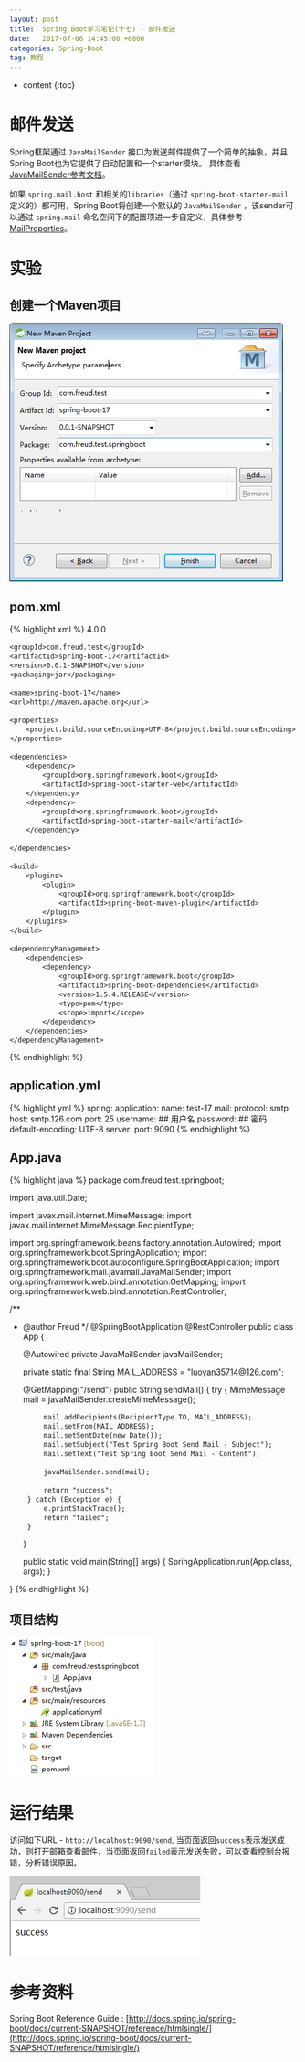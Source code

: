 ```yaml
---
layout: post
title:  Spring Boot学习笔记(十七) - 邮件发送
date:   2017-07-06 14:45:00 +0800
categories: Spring-Boot
tag: 教程
---
```


* content
{:toc}


邮件发送
==================

Spring框架通过 `JavaMailSender` 接口为发送邮件提供了一个简单的抽象，并且Spring Boot也为它提供了自动配置和一个starter模块。 具体查看[JavaMailSender参考文档](http://docs.spring.io/spring/docs/4.3.3.RELEASE/spring-framework-reference/htmlsingle/#mail)。

如果 `spring.mail.host` 和相关的`libraries`（通过 `spring-boot-starter-mail` 定义的）都可用，Spring Boot将创建一个默认的 `JavaMailSender` ，该sender可以通过 `spring.mail` 命名空间下的配置项进一步自定义，具体参考[MailProperties](https://github.com/spring-projects/spring-boot/blob/master/spring-boot-autoconfigure/src/main/java/org/springframework/boot/autoconfigure/mail/MailProperties.java)。


实验
==================

创建一个Maven项目
------------------

![/images/blog/spring-boot/17-email/01-new-maven-project.png](/images/blog/spring-boot/17-email/01-new-maven-project.png)

pom.xml
------------------

{% highlight xml %}
<project xmlns="http://maven.apache.org/POM/4.0.0" xmlns:xsi="http://www.w3.org/2001/XMLSchema-instance"
	xsi:schemaLocation="http://maven.apache.org/POM/4.0.0 http://maven.apache.org/xsd/maven-4.0.0.xsd">
	<modelVersion>4.0.0</modelVersion>

	<groupId>com.freud.test</groupId>
	<artifactId>spring-boot-17</artifactId>
	<version>0.0.1-SNAPSHOT</version>
	<packaging>jar</packaging>

	<name>spring-boot-17</name>
	<url>http://maven.apache.org</url>

	<properties>
		<project.build.sourceEncoding>UTF-8</project.build.sourceEncoding>
	</properties>

	<dependencies>
		<dependency>
			<groupId>org.springframework.boot</groupId>
			<artifactId>spring-boot-starter-web</artifactId>
		</dependency>
		<dependency>
			<groupId>org.springframework.boot</groupId>
			<artifactId>spring-boot-starter-mail</artifactId>
		</dependency>

	</dependencies>

	<build>
		<plugins>
			<plugin>
				<groupId>org.springframework.boot</groupId>
				<artifactId>spring-boot-maven-plugin</artifactId>
			</plugin>
		</plugins>
	</build>

	<dependencyManagement>
		<dependencies>
			<dependency>
				<groupId>org.springframework.boot</groupId>
				<artifactId>spring-boot-dependencies</artifactId>
				<version>1.5.4.RELEASE</version>
				<type>pom</type>
				<scope>import</scope>
			</dependency>
		</dependencies>
	</dependencyManagement>
</project>
{% endhighlight %}

application.yml
------------------

{% highlight yml %}
spring:
  application:
    name: test-17
  mail:
    protocol: smtp
    host: smtp.126.com
    port: 25
    username: ## 用户名
    password: ## 密码
    default-encoding: UTF-8
server:
  port: 9090
{% endhighlight %}

App.java
------------------

{% highlight java %}
package com.freud.test.springboot;

import java.util.Date;

import javax.mail.internet.MimeMessage;
import javax.mail.internet.MimeMessage.RecipientType;

import org.springframework.beans.factory.annotation.Autowired;
import org.springframework.boot.SpringApplication;
import org.springframework.boot.autoconfigure.SpringBootApplication;
import org.springframework.mail.javamail.JavaMailSender;
import org.springframework.web.bind.annotation.GetMapping;
import org.springframework.web.bind.annotation.RestController;

/**
 * @author Freud
 */
@SpringBootApplication
@RestController
public class App {

	@Autowired
	private JavaMailSender javaMailSender;

	private static final String MAIL_ADDRESS = "luoyan35714@126.com";

	@GetMapping("/send")
	public String sendMail() {
		try {
			MimeMessage mail = javaMailSender.createMimeMessage();

			mail.addRecipients(RecipientType.TO, MAIL_ADDRESS);
			mail.setFrom(MAIL_ADDRESS);
			mail.setSentDate(new Date());
			mail.setSubject("Test Spring Boot Send Mail - Subject");
			mail.setText("Test Spring Boot Send Mail - Content");

			javaMailSender.send(mail);

			return "success";
		} catch (Exception e) {
			e.printStackTrace();
			return "failed";
		}

	}

	public static void main(String[] args) {
		SpringApplication.run(App.class, args);
	}

}
{% endhighlight %}

项目结构
------------------

![/images/blog/spring-boot/17-email/02-project-hierarchy.png](/images/blog/spring-boot/17-email/02-project-hierarchy.png)


运行结果
==================

访问如下URL - `http://localhost:9090/send`, 当页面返回`success`表示发送成功，则打开邮箱查看邮件，当页面返回`failed`表示发送失败，可以查看控制台报错，分析错误原因。

![/images/blog/spring-boot/17-email/03-explorer-run-result.png](/images/blog/spring-boot/17-email/03-explorer-run-result.png)


参考资料
==================

Spring Boot Reference Guide : [http://docs.spring.io/spring-boot/docs/current-SNAPSHOT/reference/htmlsingle/](http://docs.spring.io/spring-boot/docs/current-SNAPSHOT/reference/htmlsingle/)
